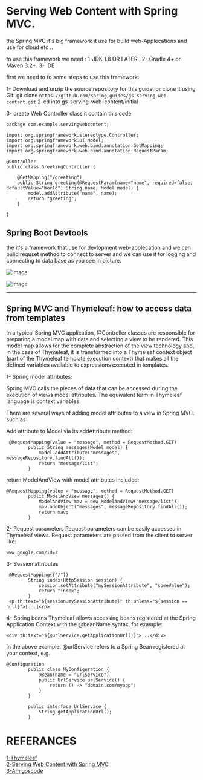 # Serving Web Content with Spring MVC.
 the Spring MVC it's big framework it use for build web-Applecations and use for cloud etc ..


 to use this framework we need :
 1-JDK 1.8 OR LATER .
2- Gradle 4+ or Maven 3.2+.
3- IDE

first we need to fo some steps to use this framework:

1- Download and unzip the source repository for this guide, or clone it using Git: git clone 
`
https://github.com/spring-guides/gs-serving-web-content.git
`
2-cd into gs-serving-web-content/initial

3- create Web Controller class it contain this code 

`````
package com.example.servingwebcontent;

import org.springframework.stereotype.Controller;
import org.springframework.ui.Model;
import org.springframework.web.bind.annotation.GetMapping;
import org.springframework.web.bind.annotation.RequestParam;

@Controller
public class GreetingController {

	@GetMapping("/greeting")
	public String greeting(@RequestParam(name="name", required=false, defaultValue="World") String name, Model model) {
		model.addAttribute("name", name);
		return "greeting";
	}

}
`````

## Spring Boot Devtools
the it's a framework that use for devlopment web-applecation 
and we can bulid requset method to connect to server and we can use it for logging and connecting to data base as you see in picture.

![image](https://user-images.githubusercontent.com/97642724/158468103-7078f18d-e76b-4d7b-8920-756bab2efdbc.png)

![image](https://user-images.githubusercontent.com/97642724/158468214-f80ab5d8-8c4b-443f-b2b9-3cf0d58fd65e.png)

------------------------
## Spring MVC and Thymeleaf: how to access data from templates

In a typical Spring MVC application, @Controller classes are responsible for preparing a model map with data and selecting a view to be rendered. This model map allows for the complete abstraction of the view technology and, in the case of Thymeleaf, it is transformed into a Thymeleaf context object (part of the Thymeleaf template execution context) that makes all the defined variables available to expressions executed in templates.

1- Spring model attributes:

Spring MVC calls the pieces of data that can be accessed during the execution of views model attributes. The equivalent term in Thymeleaf language is context variables.

There are several ways of adding model attributes to a view in Spring MVC. such as 

Add attribute to Model via its addAttribute method:

```
 @RequestMapping(value = "message", method = RequestMethod.GET)
        public String messages(Model model) {
            model.addAttribute("messages", messageRepository.findAll());
            return "message/list";
        }

```

return ModelAndView with model attributes included:

```
@RequestMapping(value = "message", method = RequestMethod.GET)
        public ModelAndView messages() {
            ModelAndView mav = new ModelAndView("message/list");
            mav.addObject("messages", messageRepository.findAll());
            return mav;
        }
```

2- Request parameters
Request parameters can be easily accessed in Thymeleaf views. Request parameters are passed from the client to server like:
```
www.google.com/id=2
```

3- Session attributes

```
 @RequestMapping({"/"})
        String index(HttpSession session) {
            session.setAttribute("mySessionAttribute", "someValue");
            return "index";
        }
 <p th:text="${session.mySessionAttribute}" th:unless="${session == null}">[...]</p>

```
4- Spring beans
Thymeleaf allows accessing beans registered at the Spring Application Context with the @beanName syntax, for example:

```
<div th:text="${@urlService.getApplicationUrl()}">...</div> 
```
In the above example, @urlService refers to a Spring Bean registered at your context, e.g.


````
@Configuration
        public class MyConfiguration {
            @Bean(name = "urlService")
            public UrlService urlService() {
                return () -> "domain.com/myapp";
            }
        }

        public interface UrlService {
            String getApplicationUrl();
        }
````

# REFERANCES
[1-Thymeleaf](https://www.thymeleaf.org/doc/articles/springmvcaccessdata.html)<br/>
[2-Serving Web Content with Spring MVC
](https://spring.io/guides/gs/serving-web-content/#initial)<br/>
[3-Amigoscode](https://www.youtube.com/watch?v=9SGDpanrc8U)<br/>